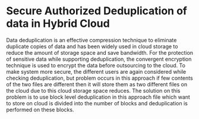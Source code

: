 # Secure Authorized Deduplication of data in Hybrid Cloud

Data deduplication is an effective compression technique to eliminate duplicate copies of data and has been widely used in cloud storage to reduce
the amount of storage space and save bandwidth. For the protection of
sensitive data while supporting deduplication, the convergent encryption
technique is used to encrypt the data before outsourcing to the cloud. To
make system more secure, the different users are again considered while
checking deduplication, but problem occurs in this approach if few contents of the two files are different then it will store them as two different
files on the cloud due to this cloud storage space reduces. The solution
on this problem is to use block level deduplication in this approach file
which want to store on cloud is divided into the number of blocks and
deduplication is performed on these blocks.
